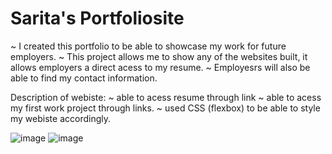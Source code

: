 # Sarita's Portfoliosite
   ~ I created this portfolio to be able to showcase my work for future employers. 
   ~ This project allows me to show any of the websites built, it allows employers a direct acess to my resume.
   ~ Employesrs will also be able to find my contact information. 

Description of webiste:
 ~ able to acess resume through link 
 ~ able to acess my first work project through links. 
 ~ used CSS (flexbox) to  be able to style my webiste accordingly.

![image](https://user-images.githubusercontent.com/114886133/211982174-66d12003-8743-4a1a-8baa-50e03c318b5e.png)
![image](https://user-images.githubusercontent.com/114886133/211982212-5de4a7af-3c26-4562-a8bd-993b10765ff6.png)
